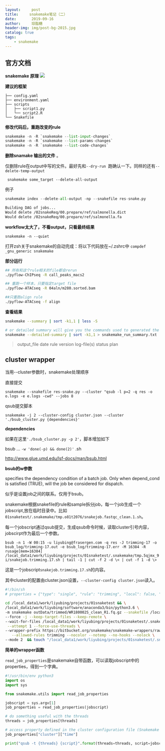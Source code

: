 ```yaml
---
layout:     post 
title:     snakemake笔记（二）		
date:       2019-09-16	
author:     琼脂糖					
header-img: img/post-bg-2015.jpg 
catalog: true 				
tags:				
    - snakemake
---
```

## 官方文档
**snakemake 原理**
![](http://pxlp1m31j.bkt.clouddn.com/mweb/15685961780014.jpg)

**建议的框架**
```
├── config.yaml
├── environment.yaml
├── scripts
│   ├── script1.py
│   └── script2.R
└── Snakefile
```
**修改代码后，重跑改变的rule**
```python
snakemake -n -R `snakemake --list-input-changes`
snakemake -n -R `snakemake --list-params-changes`
snakemake -n -R `snakemake --list-code-changes`
```
        
**删除snamake 输出的文件** 。

仅删除rule在output中写的文件。最好先和`--dry-run `跑确认一下。同样的还有`--delete-temp-output`

```
 snakemake some_target --delete-all-output
```
例子

```python
snakemake index --delete-all-output -np --snakefile res-snake.py
```
```bash
Building DAG of jobs...
Would delete /02snakeReq/00.prepare/ref/salmonella.dict
Would delete /02snakeReq/00.prepare/ref/salmonella.fa
```

**workflow太大了，不看output，只看最终结果**

`snakemake -n --quiet`

打开zsh关于snakemake的自动完成：将以下代码放在~/.zshrc中
`compdef _gnu_generic snakemake`

**部分运行**

```bash
## 所有和这个rule相关的file都会rerun
./pyflow-ChIPseq -R call_peaks_macs2

## 重跑一个样本，只要指定target file
./pyflow-ATACseq -R 04aln/m280.sorted.bam

##只重跑align rule
./pyflow-ATACseq -f align

```

**查看结果**
```bash
snakemake --summary | sort -k1,1 | less -S

# or detailed summary will give you the commands used to generated the output and what input is used
snakemake --detailed-summary | sort -k1,1 > snakemake_run_summary.txt
```
>output_file     date    rule    version log-file(s)     status  plan

## cluster wrapper
当用--cluster参数时，snakemake处理顺序

直接提交 

`snakemake --snakefile res-snake.py --cluster "qsub -l p=2 -q res -o o.logs -e e.logs -cwd" --jobs 8`

qsub提交脚本 

`snakemake -j 2 --cluster-config cluster.json --cluster './bsub_cluster.py {dependencies}'`

**dependencies**

如果在这里`'./bsub_cluster.py -p 2'`，脚本增加如下

bsub ... `-w 'done(-p) && done(2)'` .sh

http://www.glue.umd.edu/lsf-docs/man/bsub.html

**bsub的w参数**

specifies the dependency condition of a batch job. Only when depend_cond is satisfied (TRUE), will the job be considered for dispatch.

似乎是设置job之间的联系。仅用于bsub。

snakemake根据snakefile的rule和sample拆分job，每一个job生成一个jobscript,放在临时目录中。比如
`01snaketest/.snakemake/tmp.o81t2076/snakejob.fastqc_clean.1.sh`。

每一个jobscript通过qsub提交，生成qsub命令时候，读取cluster引号内容，jobscirpt作为最后一个参数。

`bsub -n 1 -W 00:15 -u liyubing@frasergen.com -q res -J trimming-17 -o bsub_log/trimming-17.out -e bsub_log/trimming-17.err -M 16384 -R rusage[mem=16384] /local_data1/work/liyubing/projects/01snaketest/.snakemake/tmp.5qjmx_9i/snakejob.trimming.17.sh | tail -1 | cut -f 2 -d \< | cut -f 1 -d \>`

这是一个jobscript`snakejob.trimming.17.sh`的内容。

其中cluster的配置由cluster.json设置，`--cluster-config cluster.json`读入。

```bash
#!/bin/sh
# properties = {"type": "single", "rule": "trimming", "local": false, "input": ["rawData/reads/WR180002S_R1.fastq.gz", "rawData/reads/WR180002S_R2.fastq.gz"], "output": ["outData/trimmed/WR180002S_clean_R1.fq.gz", "outData/trimmed/WR180002S_clean_R2.fq.gz", "outData/trimmed/unpaired_WR180002S_R1.fq.gz", "outData/trimmed/unpaired_WR180002S_R2.fq.gz"], "wildcards": {"sample": "WR180002S"}, "params": {"trimmomatic": "/local_data1/software/Trimmomatic/Trimmomatic-0.38/trimmomatic-0.38.jar"}, "log": [], "threads": 10, "resources": {}, "jobid": 17, "cluster": {"time": "00:15", "cpu": 1, "email": "liyubing@frasergen.com", "EmailNotice": "N", "MaxMem": 16384, "queue": "res"}}

cd /local_data1/work/liyubing/projects/01snaketest && \
/local_data1/work/liyubing/software/anaconda3/bin/python3.6 \
-m snakemake outData/trimmed/WR180002S_clean_R1.fq.gz --snakefile /local_data1/work/liyubing/projects/01snaketest/Snakefile \
--force -j --keep-target-files --keep-remote \
--wait-for-files /local_data1/work/liyubing/projects/01snaketest/.snakemake/tmp.t8ndnw4x rawData/reads/WR180002S_R1.fastq.gz rawData/reads/WR180002S_R2.fastq.gz --latency-wait 5 \
 --attempt 1 --force-use-threads \
--wrapper-prefix https://bitbucket.org/snakemake/snakemake-wrappers/raw/ \
   --allowed-rules trimming --nocolor --notemp --no-hooks --nolock \
--mode 2  && touch "/local_data1/work/liyubing/projects/01snaketest/.snakemake/tmp.t8ndnw4x/17.jobfinished" || (touch "/local_data1/work/liyubing/projects/01snaketest/.snakemake/tmp.t8ndnw4x/17.jobfailed"; exit 1)
```

**简单的wrapper函数**

`read_job_properties`是snakemake自带函数，可以读取jobscript中的properties，得到一个字典。

```python
#!/usr/bin/env python3
import os
import sys

from snakemake.utils import read_job_properties

jobscript = sys.argv[1]
job_properties = read_job_properties(jobscript)

# do something useful with the threads
threads = job_properties[threads]

# access property defined in the cluster configuration file (Snakemake ≥3.6.0)
job_properties["cluster"]["time"]

print("qsub -t {threads} {script}".format(threads=threads, script=jobscript))	
```
